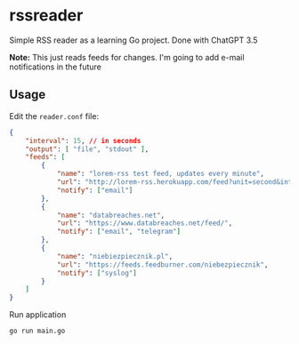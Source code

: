 # rssreader

Simple RSS reader as a learning Go project. Done with ChatGPT 3.5

**Note:** This just reads feeds for changes. I'm going to add e-mail notifications in the future

## Usage

Edit the `reader.conf` file:

```json
{
    "interval": 15, // in seconds
    "output": [ "file", "stdout" ], 
    "feeds": [
        {
            "name": "lorem-rss test feed, updates every minute",
            "url": "http://lorem-rss.herokuapp.com/feed?unit=second&interval=30",
            "notify": ["email"]
        },
        {
            "name": "databreaches.net",
            "url": "https://www.databreaches.net/feed/",
            "notify": ["email", "telegram"]
        },
        {
            "name": "niebiezpiecznik.pl",
            "url": "https://feeds.feedburner.com/niebezpiecznik",
            "notify": ["syslog"]
        }
    ]
}
```

Run application
```
go run main.go
```